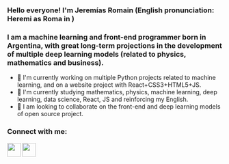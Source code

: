 <!--
**Jeremias-Roma/Jeremias-Roma** is a ✨ _special_ ✨ repository because its `README.md` (this file) appears on your GitHub profile.

Here are some ideas to get you started:

- 🔭 I’m currently working on ...
- 🌱 I’m currently learning ...
- 👯 I’m looking to collaborate on ...
- 🤔 I’m looking for help with ...
- 💬 Ask me about ...
- 📫 How to reach me: ...
- 😄 Pronouns: ...
- ⚡ Fun fact: ...
-->

### Hello everyone! **I'm Jeremías Romain** (English pronunciation: Heremi as Roma in )

### I am a machine learning and front-end programmer born in Argentina, with great long-term projections in the development of multiple deep learning models (related to physics, mathematics and business).
- 🔭 I'm currently working on multiple Python projects related to machine learning, and on a website project with React+CSS3+HTML5+JS.
- 🌱 I'm currently studying mathematics, physics, machine learning, deep learning, data science, React, JS and reinforcing my English.
- 👯 I am looking to collaborate on the front-end and deep learning models of open source project.

### Connect with me:

[<img align="left" height="32" width="32" src="https://cdn.jsdelivr.net/npm/simple-icons@v6/icons/linkedin.svg" />](https://www.linkedin.com/in/jerem%C3%ADas-romain/)

[<img align="left" height="32" width="32" src="https://cdn.jsdelivr.net/npm/simple-icons@v6/icons/facebook.svg" />](https://www.facebook.com/jeremiastech)

<br />